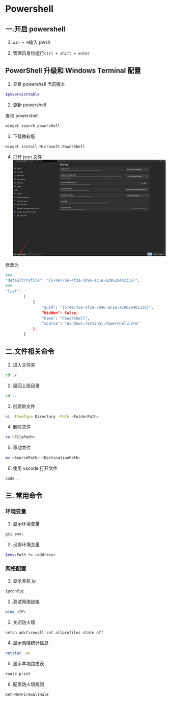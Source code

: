 # Powershell

## 一.开启 powershell

1. `win + R`输入 pwsh

2. 管理员身份运行`ctrl + shift + enter`

## PowerShell 升级和 Windows Terminal 配置

1. 查看 powershell 当前版本

```sh
$psversiontable
```

2. 更新 powershell

查询 powershell

```sh
winget search powershell
```

3. 下载微软版

```sh
winget install Microsoft.PowerShell
```

4. 打开 json 文件
   ![open_powershell_json](./images/powershell.png)

修改为

```sh
###
"defaultProfile": "{574e775e-4f2a-5b96-ac1e-a2962a402336}",
###
"list":
        [
            {
                "guid": "{574e775e-4f2a-5b96-ac1e-a2962a402336}",
                "hidden": false,
                "name": "PowerShell",
                "source": "Windows.Terminal.PowershellCore"
            },
        ]
```

## 二.文件相关命令

1. 进入文件夹

```sh
cd ./
```

2. 返回上级目录

```sh
cd ..
```

3. 创建新文件

```sh
ni -ItemType Directory -Path <FolderPath>
```

4. 删除文件

```sh
rm <FilePath>
```

5. 移动文件

```sh
mv <SourcePath> <DestinationPath>
```

6. 使用 vscode 打开文件

```sh
code .
```

## 三. 常用命令

### 环境变量

1. 显示环境变量

```sh
gci env:
```

2. 设置环境变量

```sh
$env:Path += <address>
```

### 网络配置

1. 显示本机 ip

```sh
ipconfig
```

2. 测试网络链接

```sh
ping <IP>
```

3. 关闭防火墙

```sh
netsh advfirewall set allprofiles state off
```

4. 显示网络统计信息

```sh
netstat -an
```

5. 显示本地路由表

```sh
route print
```

6. 配置防火墙规则

```sh
Get-NetFirewallRule
```
